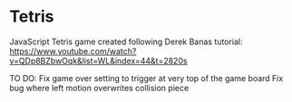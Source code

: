 # Tetris
JavaScript Tetris game created following Derek Banas tutorial:
    https://www.youtube.com/watch?v=QDp8BZbwOqk&list=WL&index=44&t=2820s

TO DO:
    Fix game over setting to trigger at very top of the game board
    Fix bug where left motion overwrites collision piece